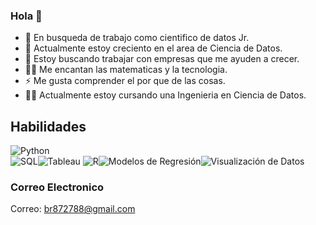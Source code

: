 ### Hola 👋

- 🔭 En busqueda de trabajo como cientifico de datos Jr.
- 🌱 Actualmente estoy creciento en el area de Ciencia de Datos.
- 👯 Estoy buscando trabajar con empresas que me ayuden a crecer.
- 🧑‍💻 Me encantan las matematicas y la tecnologia.
- ⚡ Me gusta comprender el por que de las cosas.
- 🧑‍🎓 Actualmente estoy cursando una Ingenieria en Ciencia de Datos.


## Habilidades
 ![Python](https://img.shields.io/badge/logo-python-yellow?logo=python)</br>![SQL](https://img.shields.io/badge/language-SQL-blue?logo=sql)![Tableau](https://img.shields.io/badge/tool-Tableau-blue?logo=tableau) ![R](https://img.shields.io/badge/language-R-blue?logo=r)![Modelos de Regresión](https://img.shields.io/badge/Modelos-de%20Regresi%C3%B3n-orange)![Visualización de Datos](https://img.shields.io/badge/Visualizaci%C3%B3n-de%20Datos-blueviolet)
 

### Correo Electronico 
Correo: br872788@gmail.com
